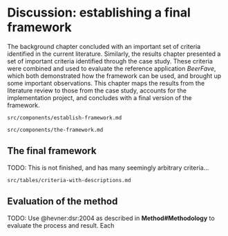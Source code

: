 # Discussion: establishing a final framework

The background chapter concluded with an important set of criteria identified in the current literature. Similarly, the results chapter presented a set of important criteria identified through the case study. These criteria were combined and used to evaluate the reference application _BeerFave_, which both demonstrated how the framework can be used, and brought up some important observations. This chapter maps the results from the literature review to those from the case study, accounts for the implementation project, and concludes with a final version of the framework.

```include
src/components/establish-framework.md
```

```include
src/components/the-framework.md
```

## The final framework

TODO: This is not finished, and has many seemingly arbitrary criteria...

```include
src/tables/criteria-with-descriptions.md
```

## Evaluation of the method

TODO: Use @hevner:dsr:2004 as described in __Method#Methodology__ to evaluate the process and result. Each 
